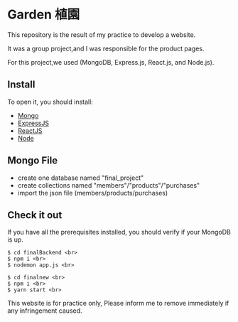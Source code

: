 # Garden 植園
This repository is the result of my practice to develop a website.

It was a group project,and I was responsible for the product pages.

For this project,we used (MongoDB, Express.js, React.js, and Node.js).

## Install
To open it, you should install:
- [Mongo](https://www.mongodb.com/) 
- [ExpressJS](https://expressjs.com/) 
- [ReactJS](https://reactjs.org/) 
- [Node](https://nodejs.org/en/)

## Mongo File
- create one database named "final_project"
- create collections named "members"/"products"/"purchases"
- import the json file (members/products/purchases)

## Check it out

If you have all the prerequisites installed, you should verify if your MongoDB is up.

```
$ cd finalBackend <br>
$ npm i <br>
$ nodemon app.js <br>
```
```
$ cd finalnew <br>
$ npm i <br>
$ yarn start <br>
```

This website is for practice only,
Please inform me to remove immediately if any infringement caused. 
